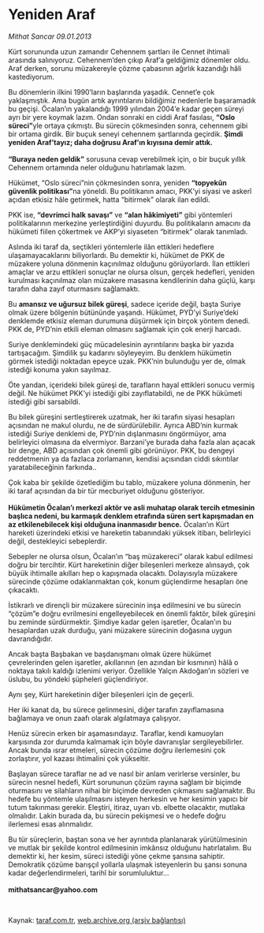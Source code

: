 # Yeniden Araf

*Mithat Sancar 09.01.2013*

<div class="yazi"><p>Kürt sorununda uzun zamandır Cehennem şartları ile Cennet ihtimali arasında salınıyoruz. Cehennem’den çıkıp Araf’a geldiğimiz dönemler oldu. Araf derken, sorunu müzakereyle çözme çabasının ağırlık kazandığı hâli kastediyorum. </p>
<p>Bu dönemlerin ilkini 1990’ların başlarında yaşadık. Cennet’e çok yaklaşmıştık. Ama bugün artık ayrıntılarını bildiğimiz nedenlerle başaramadık bu geçişi. Öcalan’ın yakalandığı 1999 yılından 2004’e kadar geçen süreyi ayrı bir yere koymak lazım. Ondan sonraki en ciddi Araf fasılası, <b>“Oslo süreci”</b>yle ortaya çıkmıştı. Bu sürecin çökmesinden sonra, cehennem gibi bir ortama girdik. Bir buçuk seneyi cehennem şartlarında geçirdik. <b>Şimdi yeniden Araf’tayız; daha doğrusu Araf’ın kıyısına demir attık.<br/><br/></b><b>“Buraya neden geldik”</b> sorusuna cevap verebilmek için, o bir buçuk yıllık Cehennem ortamında neler olduğunu hatırlamak lazım. </p>
<p>Hükümet, “Oslo süreci”nin çökmesinden sonra, yeniden <b>“topyekûn güvenlik politikası”</b>na yöneldi. Bu politikanın amacı, PKK’yi siyasi ve askerî açıdan etkisiz hâle getirmek, hatta “bitirmek” olarak ilan edildi.</p>
<p>PKK ise, <b>“devrimci halk savaşı”</b> ve <b>“alan hâkimiyeti”</b> gibi yöntemleri politikalarının merkezine yerleştirdiğini duyurdu. Bu politikaların amacını da hükümeti fiilen çökertmek ve AKP’yi siyaseten “bitirmek” olarak tanımladı. </p>
<p>Aslında iki taraf da, seçtikleri yöntemlerle ilân ettikleri hedeflere ulaşamayacaklarını biliyorlardı. Bu demektir ki, hükümet de PKK de müzakere yoluna dönmenin kaçınılmaz olduğunu görüyorlardı. İlan ettikleri amaçlar ve arzu ettikleri sonuçlar ne olursa olsun, gerçek hedefleri, yeniden kurulması kaçınılmaz olan müzakere masasına kendilerinin daha güçlü, karşı tarafın daha zayıf oturmasını sağlamaktı.</p>
<p>Bu <b>amansız ve uğursuz bilek güreşi</b>, sadece içeride değil, başta Suriye olmak üzere bölgenin bütününde yaşandı. Hükümet, PYD’yi Suriye’deki denklemde etkisiz eleman durumuna düşürmek için birçok yöntem denedi. PKK de, PYD’nin etkili eleman olmasını sağlamak için çok enerji harcadı. </p>
<p>Suriye denklemindeki güç mücadelesinin ayrıntılarını başka bir yazıda tartışacağım. Şimdilik şu kadarını söyleyeyim. Bu denklem hükümetin görmek istediği noktadan epeyce uzak. PKK’nin bulunduğu yer de, olmak istediği konuma yakın sayılmaz. </p>
<p>Öte yandan, içerideki bilek güreşi de, tarafların hayal ettikleri sonucu vermiş değil. Ne hükümet PKK’yi istediği gibi zayıflatabildi, ne de PKK hükümeti istediği gibi sarsabildi. </p>
<p>Bu bilek güreşini sertleştirerek uzatmak, her iki tarafın siyasi hesapları açısından ne makul olurdu, ne de sürdürülebilir. Ayrıca ABD’nin kurmak istediği Suriye denklemi de, PYD’nin dışlanmasını öngörmüyor, ama belirleyici olmasına da elvermiyor. Barzani’ye burada daha fazla alan açacak bir denge, ABD açısından çok önemli gibi görünüyor. PKK, bu dengeyi reddetmenin ya da fazlaca zorlamanın, kendisi açısından ciddi sıkıntılar yaratabileceğinin farkında..</p>
<p>Çok kaba bir şekilde özetlediğim bu tablo, müzakere yoluna dönmenin, her iki taraf açısından da bir tür mecburiyet olduğunu gösteriyor.<br/><br/><b>Hükümetin Öcalan’ı merkezî aktör ve asli muhatap olarak tercih etmesinin başlıca nedeni, bu karmaşık denklem etrafında süren sert kapışmadan en az etkilenebilecek kişi olduğuna inanmasıdır bence.</b> Öcalan’ın Kürt hareketi üzerindeki etkisi ve hareketin tabanındaki yüksek itibarı, belirleyici değil, destekleyici sebeplerdir. </p>
<p>Sebepler ne olursa olsun, Öcalan’ın “baş müzakereci” olarak kabul edilmesi doğru bir tercihtir. Kürt hareketinin diğer bileşenleri merkeze alınsaydı, çok büyük ihtimalle akılları hep o kapışmada olacaktı. Dolayısıyla müzakere sürecinde çözüme odaklanmaktan çok, konum güçlendirme hesapları öne çıkacaktı.</p>
<p>İstikrarlı ve dirençli bir müzakere sürecinin inşa edilmesini ve bu sürecin “çözüm”e doğru evrilmesini engelleyebilecek en önemli faktör, bilek güreşini bu zeminde sürdürmektir. Şimdiye kadar gelen işaretler, Öcalan’ın bu hesaplardan uzak durduğu, yani müzakere sürecinin doğasına uygun davrandığıdır.</p>
<p>Ancak başta Başbakan ve başdanışmanı olmak üzere hükümet çevrelerinden gelen işaretler, akıllarının (en azından bir kısmının) hâlâ o noktaya takılı kaldığı izlenimi veriyor. Özellikle Yalçın Akdoğan’ın sözleri ve üslubu, bu yöndeki şüpheleri güçlendiriyor. </p>
<p>Aynı şey, Kürt hareketinin diğer bileşenleri için de geçerli. </p>
<p>Her iki kanat da, bu sürece gelinmesini, diğer tarafın zayıflamasına bağlamaya ve onun zaafı olarak algılatmaya çalışıyor.</p>
<p>Henüz sürecin erken bir aşamasındayız. Taraflar, kendi kamuoyları karşısında zor durumda kalmamak için böyle davranışlar sergileyebilirler. Ancak bunda ısrar etmeleri, sürecin çözüme doğru ilerlemesini çok zorlaştırır, yol kazası ihtimalini çok yükseltir.</p>
<p>Başlayan sürece taraflar ne ad ve nasıl bir anlam verirlerse versinler, bu sürecin nesnel hedefi, Kürt sorununun çözüm rayına sağlam bir biçimde oturmasını ve silahların nihai bir biçimde devreden çıkmasını sağlamaktır. Bu hedefe bu yöntemle ulaşılmasını isteyen herkesin ve her kesimin yapıcı bir tutum takınması gerekir. Eleştiri, itiraz, uyarı vb. elbette olacaktır, mutlaka olmalıdır. Lakin burada da, bu sürecin pekişmesi ve o hedefe doğru ilerlemesi esas alınmalıdır. </p>
<p>Bu tür süreçlerin, baştan sona ve her ayrıntıda planlanarak yürütülmesinin ve mutlak bir şekilde kontrol edilmesinin imkânsız olduğunu hatırlatalım. Bu demektir ki, her kesim, süreci istediği yöne çekme şansına sahiptir. Demokratik çözüme barışçıl yollarla ulaşmak isteyenlerin bu şansı sonuna kadar değerlendirmeleri, tarihî bir sorumluluktur...<br/><br/><strong>mithatsancar@yahoo.com</strong></p>
<p> </p>
</div>

Kaynak: [taraf.com.tr](http://www.taraf.com.tr:80/mithat-sancar/makale-yeniden-araf.htm), [web.archive.org (arşiv bağlantısı)](http://web.archive.org/web/20131217031931/http://www.taraf.com.tr:80/mithat-sancar/makale-yeniden-araf.htm)
